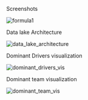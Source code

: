 Screenshots

![formula1](https://github.com/user-attachments/assets/43df92ef-ba7f-4a08-b01a-ee3fe036e204)

Data lake Architecture

![data_lake_architecture](https://github.com/user-attachments/assets/9c0db850-dcbb-47af-ba0a-0b29f6a7804b)

Dominant Drivers visualization

![dominant_drivers_vis](https://github.com/user-attachments/assets/dcc0c2ea-346c-4bec-9bcf-41dae6fac46e)

Dominant team visualization

![dominant_team_vis](https://github.com/user-attachments/assets/63104d83-7e69-43b8-b654-52c03a59581e)
